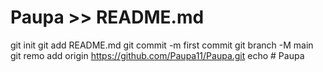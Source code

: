 # Paupa >> README.md
git init
git add README.md
git commit -m first commit
git branch -M main
git remo add origin https://github.com/Paupa11/Paupa.git
echo # Paupa
